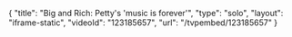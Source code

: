 {
    "title": "Big and Rich: Petty's 'music is forever'",
    "type": "solo",
    "layout": "iframe-static",
    "videoId": "123185657",
    "url": "\/tvpembed\/123185657"
}